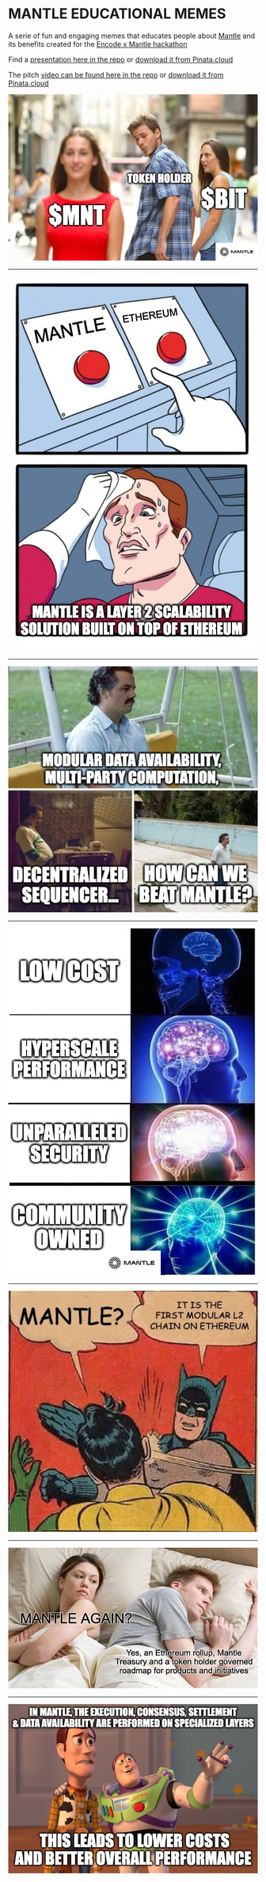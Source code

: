 # MANTLE EDUCATIONAL MEMES

A serie of fun and engaging memes that educates people about [Mantle](https://www.mantle.xyz/) and its benefits created for the [Encode x Mantle hackathon](https://www.encode.club/mantle-hackathon)

Find a [presentation here in the repo](https://github.com/ivanmolto/best-content-memes/blob/main/best-educational-memes-ivanmolto.pdf) or [download it from Pinata.cloud](https://ivanmolto.mypinata.cloud/ipfs/Qmdr9KPaWADPLywGtTydrGunZNy1RWE61hYnDiKDgsnTyV?_gl=1*1u7eo01*rs_ga*ODhhNzU4NWEtNGMwZS00ODExLWE2YmQtZGE4ZDZjYmU4N2I0*rs_ga_5RMPXG14TE*MTY4NjYwMjgxMy4yMC4xLjE2ODY2MDMwMDAuNjAuMC4w)

The pitch [video can be found here in the repo]() or [download it from Pinata.cloud](https://ivanmolto.mypinata.cloud/ipfs/QmZk3asmxkgrFZfr7sEZgPCqt7drrgnbfwZ1W4JgPWv2C2?_gl=1*3larm2*rs_ga*ODhhNzU4NWEtNGMwZS00ODExLWE2YmQtZGE4ZDZjYmU4N2I0*rs_ga_5RMPXG14TE*MTY4NjYxMDEyOS4yMS4xLjE2ODY2MTE2NTIuNjAuMC4w)

![](mantle-meme-1-bit-mnt.png)

---

![](mantle-meme-2-mantle-ethereum.png)

---

![](mantle-meme-3-sad-beat.png)

---

![](mantle-meme-4-brain-evolution.png)

---

![](mantle-meme-5-slapping.png)

---

![](mantle-meme-6-mantle-again.png)

---

![](mantle-meme-7-story.png)
